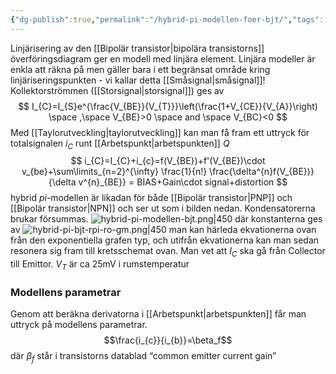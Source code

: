 ```yaml
---
{"dg-publish":true,"permalink":"/hybrid-pi-modellen-foer-bjt/","tags":["analogelektronik"]}
---
```


Linjärisering av den [[Bipolär transistor\|bipolära transistorns]] överföringsdiagram ger en modell med linjära element. Linjära modeller är enkla att räkna på men gäller bara i ett begränsat område kring linjäriseringspunkten - vi kallar detta [[Småsignal\|småsignal]]! Kollektorströmmen ([[Storsignal\|storsignal]]) ges av
$$
I_{C}=I_{S}e^{\frac{V_{BE}}{V_{T}}}\left(\frac{1+V_{CE}}{V_{A}}\right) \space ,\space V_{BE}>0 \space and \space V_{BC}<0
$$
Med [[Taylorutveckling\|taylorutveckling]] kan man få fram ett uttryck för totalsignalen $i_C$ runt [[Arbetspunkt\|arbetspunkten]] $Q$
$$
i_{C}=I_{C}+i_{c}=f(V_{BE})+f'(V_{BE})\cdot v_{be}+\sum\limits_{n=2}^{\infty} \frac{1}{n!} \frac{\delta^{n}f(V_{BE})}{\delta v^{n}_{BE}} = BIAS+Gain\cdot signal+distortion
$$
hybrid $pi$-modellen är likadan för både [[Bipolär transistor\|PNP]] och [[Bipolär transistor\|NPN]] och ser ut som i bilden nedan. Kondensatorerna brukar försummas.
![hybrid-pi-modellen-bjt.png|450](/img/user/images/hybrid-pi-modellen-bjt.png)
där konstanterna ges av 
![hybrid-pi-bjt-rpi-ro-gm.png|450](/img/user/images/hybrid-pi-bjt-rpi-ro-gm.png)
man kan härleda ekvationerna ovan från den exponentiella grafen typ, och utifrån ekvationerna kan man sedan resonera sig fram till kretsschemat ovan. Man vet att $I_{C}$ ska gå från Collector till Emittor. $V_{T}$ är ca 25mV i rumstemperatur

### Modellens parametrar 
Genom att beräkna derivatorna i [[Arbetspunkt\|arbetspunkten]] får man uttryck på modellens parametrar.
$$\frac{i_{c}}{i_{b}}=\beta_f$$
där $\beta_f$ står i transistorns datablad “common emitter current gain”